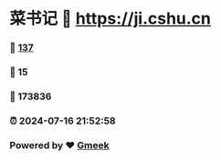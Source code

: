 # 菜书记 :link: https://ji.cshu.cn 
### :page_facing_up: [137](https://ji.cshu.cn/tag.html) 
### :speech_balloon: 15 
### :hibiscus: 173836 
### :alarm_clock: 2024-07-16 21:52:58 
### Powered by :heart: [Gmeek](https://github.com/Meekdai/Gmeek)
